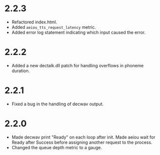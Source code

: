 2.2.3
=====

  * Refactored index.html.
  * Added `aeiou_tts_request_latency` metric.
  * Added error log statement indicating which input caused the error.

2.2.2
=====

  * Added a new dectalk.dll patch for handling overflows in phoneme duration.

2.2.1
=====

  * Fixed a bug in the handling of decwav output.

2.2.0
=====

  * Made decwav print "Ready" on each loop after init.  Made aeiou wait for
    Ready after Success before assigning another request to the process.
  * Changed the queue depth metric to a gauge.
